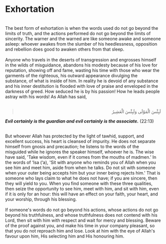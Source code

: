 Exhortation
===========

   
 The best form of exhortation is when the words used do not go beyond
the limits of truth, and the actions performed do not go beyond the
limits of sincerity. The warner and the warned are like someone awake
and someone asleep: whoever awakes from the slumber of his heedlessness,
opposition and rebellion does good to awaken others from that sleep.  
    
 Anyone who travels in the deserts of transgression and engrosses
himself in the wilds of misguidance, abandons his modesty because of his
love for reputation, showing off and fame, wasting his time with those
who wear the garments of the righteous, his outward appearance divulging
the substance, of what is inside of him. In reality he is devoid of any
substance and his inner destitution is flooded with love of praise and
enveloped in the darkness of greed. How seduced he is by his passion!
How he leads people astray with his words! As Allah has said,  
  

<blockquote dir="rtl">
  <p>
لَبِئْسَ الْمَوْلَى وَلَبِئْسَ الْعَشِيرُ
  </p>
</blockquote>

***Evil certainly is the guardian and evil certainly is the
associate.*** (22:13)

   
 But whoever Allah has protected by the light of tawhid, support, and
excellent success, his heart is cleansed of impurity. He does not
separate himself from gnosis and precaution; he listens to the words of
the misguided while he ignores the speaker himself, whoever he is. The
wise have said, 'Take wisdom, even if it comes from the mouths of
madmen.' In the words of ‘Isa (‘a), 'Sit with anyone who reminds you of
Allah when you see him and meet him, aside from when he talks. Do not
sit with someone when your outer being accepts him but your inner being
rejects him.' That is someone who lays claim to what he does not have;
if you are sincere, then they will yield to you. When you find someone
with these three qualities, then seize the opportunity to see him, meet
with him, and sit with him, even if it is only for an hour: this will
have an effect on your faith, your heart, and your worship, through his
blessing.  
    
 If someone's words do not go beyond his actions, whose actions do not
go beyond his truthfulness, and whose truthfulness does not contend with
his Lord, then sit with him with respect and wait for mercy and
blessing. Beware of the proof against you, and make his time in your
company pleasant, so that you do not reproach him and lose. Look at him
with the eye of Allah's favour upon him, His selecting him and His
honouring him.


